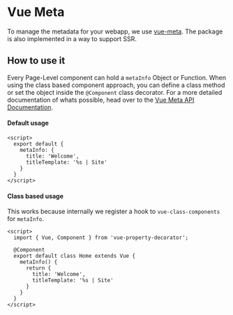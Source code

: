 # Vue Meta

To manage the metadata for your webapp, we use [vue-meta](https://vue-meta.nuxtjs.org/). The package is also implemented in a way to support SSR.

## How to use it

Every Page-Level component can hold a `metaInfo` Object or Function. When using the class based component approach, you can define a class method or set the object inside the `@Component` class decorator. For a more detailed documentation of whats possible, head over to the [Vue Meta API Documentation](https://vue-meta.nuxtjs.org/api/).

#### Default usage
``` vue
<script>
  export default {
    metaInfo: {
      title: 'Welcome',
      titleTemplate: '%s | Site'
    }
  }
</script>
```

#### Class based usage
This works because internally we register a hook to `vue-class-components` for `metaInfo`.
``` vue
<script>
  import { Vue, Component } from 'vue-property-decorator';

  @Component
  export default class Home extends Vue {
    metaInfo() {
      return {
        title: 'Welcome',
        titleTemplate: '%s | Site'
      }
    }
  }
</script>
```